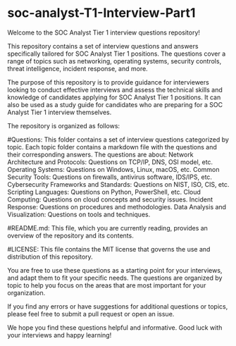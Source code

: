 # soc-analyst-T1-Interview-Part1
Welcome to the SOC Analyst Tier 1 interview questions repository!

This repository contains a set of interview questions and answers specifically tailored for SOC Analyst Tier 1 positions. The questions cover a range of topics such as networking, operating systems, security controls, threat intelligence, incident response, and more.

The purpose of this repository is to provide guidance for interviewers looking to conduct effective interviews and assess the technical skills and knowledge of candidates applying for SOC Analyst Tier 1 positions. It can also be used as a study guide for candidates who are preparing for a SOC Analyst Tier 1 interview themselves.

The repository is organized as follows:

#Questions: This folder contains a set of interview questions categorized by topic. Each topic folder contains a markdown file with the questions and their corresponding answers.
The questions are about: 
Network Architecture and Protocols: Questions on TCP/IP, DNS, OSI model, etc.
Operating Systems: Questions on Windows, Linux, macOS, etc.
Common Security Tools: Questions on firewalls, antivirus software, IDS/IPS, etc.
Cybersecurity Frameworks and Standards: Questions on NIST, ISO, CIS, etc.
Scripting Languages: Questions on Python, PowerShell, etc.
Cloud Computing: Questions on cloud concepts and security issues.
Incident Response: Questions on procedures and methodologies.
Data Analysis and Visualization: Questions on tools and techniques.

#README.md: This file, which you are currently reading, provides an overview of the repository and its contents.

#LICENSE: This file contains the MIT license that governs the use and distribution of this repository.

You are free to use these questions as a starting point for your interviews, and adapt them to fit your specific needs. The questions are organized by topic to help you focus on the areas that are most important for your organization.

If you find any errors or have suggestions for additional questions or topics, please feel free to submit a pull request or open an issue.

We hope you find these questions helpful and informative. Good luck with your interviews and happy learning!

